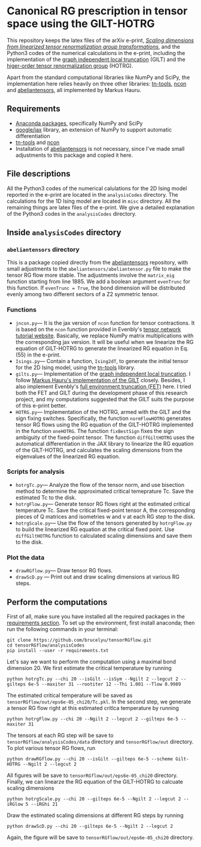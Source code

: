 # Canonical RG prescription in tensor space using the GILT-HOTRG
This repository keeps the latex files of the arXiv e-print, [*Scaling dimensions from linearized tensor renormalization group transformations*](https://arxiv.org/abs/2102.08136), and the Python3 codes of the numerical calculations in the e-print, including the implementation of the [graph independent local truncation](https://arxiv.org/abs/1709.07460) (GILT) and the [higer-order tensor renormalization group](https://arxiv.org/abs/1201.1144) (HOTRG).

Apart from the standard computational libraries like NumPy and SciPy, the implementation here relies heavily on three other libraries: [tn-tools](https://github.com/mhauru/tntools), [ncon](https://github.com/mhauru/ncon) and [abeliantensors](https://github.com/mhauru/abeliantensors), all implemented by Markus Hauru.

## Requirements
* [Anaconda packages](https://www.anaconda.com/download/), specifically NumPy and SciPy
* [google/jax](https://github.com/google/jax) library, an extension of NumPy to support automatic differentiation
* [tn-tools](https://github.com/mhauru/tntools) and [ncon](https://github.com/mhauru/ncon)
* Installation of [abeliantensors](https://github.com/mhauru/abeliantensors) is not necessary, since I've made small adjustments to this package and copied it here.

## File descriptions
All the Python3 codes of the numerical calulations for the 2D Ising model reported in the e-print are located in the `analysisCodes` directory.
The calculations for the 1D Ising model are located in `misc` directory.
All the remaining things are latex files of the e-print.
We give a detailed explanation of the Python3 codes in the `analysisCodes` directory.

## Inside `analysisCodes` directory
### `abeliantensors` directory
This is a package copied directly from the [abeliantensors](https://github.com/mhauru/abeliantensors) repository, with small adjustments to the `abeliantensors/abeliantensor.py` file to make the tensor RG flow more stable. The adjustments involve the `matrix_eig` function starting from line 1885. We add a boolean argument `evenTrunc` for this function. If `evenTrunc = True`, the bond dimension will be distributed evenly among two different sectors of a Z2 symmetric tensor.

### Functions
* `jncon.py`— It is the jax version of `ncon` function for tensor contractions. It is based on the `ncon` function provided in Evenbly's [tensor network tutorial website](https://www.tensors.net/code). Basically, we replace NumPy matrix multiplications with the corresponding jax version. It will be useful when we linearize the RG equation of GILT-HOTRG to generate the linearized RG equation in Eq. (55) in the e-print.
* `Isings.py`— Contain a function, `Ising2dT`, to generate the initial tensor for the 2D Ising model, using the [tn-tools](https://github.com/mhauru/tntools) library.
* `gilts.py`— Implementation of the [graph independent local truncation](https://arxiv.org/abs/1709.07460). I follow [Markus Hauru's implementation of the GILT](https://github.com/Gilt-TNR/Gilt-TNR) closely. Besides, I also implement Evenbly's [full environment truncation (FET)](https://arxiv.org/abs/1801.05390) here. I tried both the FET and GILT during the development phase of this research project, and my computations suggested that the GILT suits the purpose of this e-print better.
* `HOTRG.py`— Implementation of the HOTRG, armed with the GILT and the sign fixing switches. Specifically, the function `normFlowHOTRG` generates tensor RG flows using the RG equation of the GILT-HOTRG implemented in the function `oneHOTRG`. The function `fixBestSign` fixes the sign ambiguity of the fixed-point tensor. The function `diffGiltHOTRG` uses the automatical differentiation in the JAX library to linearize the RG equation of the GILT-HOTRG, and calculates the scaling dimensions from the eigenvalues of the linearized RG equation.
### Scripts for analysis
* `hotrgTc.py`— Analyze the flow of the tensor norm, and use bisection method to determine the approximated critical temeprature Tc. Save the estimated Tc to the disk.
* `hotrgFlow.py`— Generate tensor RG flows right at the estimated critical temperature Tc. Save the critical fixed-point tensor A, the corresponding pieces of Q matrices and isometries w and v at each RG step to the disk.
* `hotrgScale.py`— Use the flow of the tensors generated by `hotrgFlow.py` to build the linearized RG equation at the critical fixed point. Use `diffGiltHOTRG` function to calculated scaling dimensions and save them to the disk.

### Plot the data
* `drawRGflow.py`— Draw tensor RG flows.
* `drawScD.py` — Print out and draw scaling dimensions at various RG steps.

## Perform the computations
First of all, make sure you have installed all the required packages in the [requirements section](#requirements). To set up the environment, first install anaconda; then run the following commands in your terminal: 
```shell
git clone https://github.com/brucelyu/tensorRGflow.git
cd tensorRGflow/analysisCodes
pip install --user -r requirements.txt
```
Let's say we want to perform the computation using a maximal bond dimension 20. We first estimate the critical temperature by running
```shell
python hotrgTc.py --chi 20 --isGilt --isSym --Ngilt 2 --legcut 2 --gilteps 6e-5 --maxiter 31 --rootiter 12 --Thi 1.001 --Tlow 0.9989
```
The estimated critical temperature will be saved as `tensorRGflow/out/eps6e-05_chi20/Tc.pkl`. In the second step, we generate a tensor RG flow right at this estimated critlca temperature by running
```shell
python hotrgFlow.py --chi 20 --Ngilt 2 --legcut 2 --gilteps 6e-5 --maxiter 31
```
The tensors at each RG step will be save to `tensorRGflow/analysisCodes/data` directory and `tensorRGflow/out` directory. To plot various tensor RG flows, run
```shell
python drawRGflow.py --chi 20 --isGilt --gilteps 6e-5 --scheme Gilt-HOTRG --Ngilt 2 --legcut 2
```
All figures will be save to `tensorRGflow/out/eps6e-05_chi20` directory. Finally, we can linearze the RG equation of the GILT-HOTRG to calcuate scaling dimensions
```shell
python hotrgScale.py --chi 20 --gilteps 6e-5 --Ngilt 2 --legcut 2 --iRGlow 5 --iRGhi 21
```
Draw the estimated scaling dimensions at different RG steps by running
```shell
python drawScD.py --chi 20 --gilteps 6e-5 --Ngilt 2 --legcut 2
```
Again, the figure will be save to `tensorRGflow/out/eps6e-05_chi20` directory.
